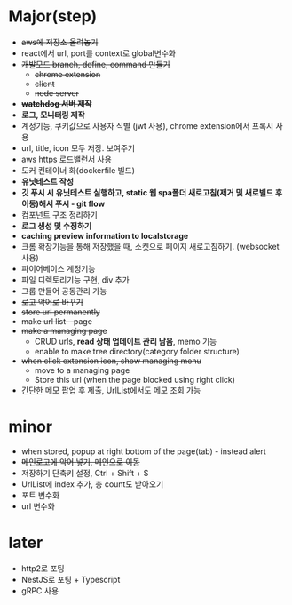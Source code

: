 # Major(step)

- ~~aws에 저장소 올려놓기~~
- react에서 url, port를 context로 global변수화
- ~~개발모드 branch, define, command 만들기~~
  - ~~chrome extension~~
  - ~~client~~
  - ~~node server~~
- ~~**watchdog 서버 제작**~~
- **로그, ~~모니터링~~ 제작**
- 계정기능, 쿠키값으로 사용자 식별 (jwt 사용), chrome extension에서 프록시 사용
- url, title, icon 모두 저장. 보여주기
- aws https 로드밸런서 사용
- 도커 컨테이너 화(dockerfile 빌드)
- **유닛테스트 작성**
- **깃 푸시 시 유닛테스트 실행하고, static 웹 spa폴더 새로고침(제거 및 새로빌드 후 이동)해서 푸시 - git flow**
- 컴포넌트 구조 정리하기
- **로그 생성 및 수정하기**
- **caching preview information to localstorage**
- 크롬 확장기능을 통해 저장했을 때, 소켓으로 페이지 새로고침하기. (websocket 사용)
- 파이어베이스 계정기능
- 파일 디렉토리기능 구현, div 추가
- 그룹 만들어 공동관리 가능
- ~~로고 악어로 바꾸기~~
- ~~store url permanently~~
- ~~make url list - page~~
- ~~make a managing page~~
  - CRUD urls, **read 상태 업데이트 관리 남음**, memo 기능
  - enable to make tree directory(category folder structure)
- ~~when click extension icon, show managing menu~~
  - move to a managing page
  - Store this url (when the page blocked using right click)
- 간단한 메모 팝업 후 제출, UrlList에서도 메모 조회 가능

# minor

- when stored, popup at right bottom of the page(tab) - instead alert
- ~~메인로고에 악어 넣기, 메인으로 이동~~
- 저장하기 단축키 설정, Ctrl + Shift + S
- UrlList에 index 추가, 총 count도 받아오기
- 포트 변수화
- url 변수화

# later

- http2로 포팅
- NestJS로 포팅 + Typescript
- gRPC 사용
